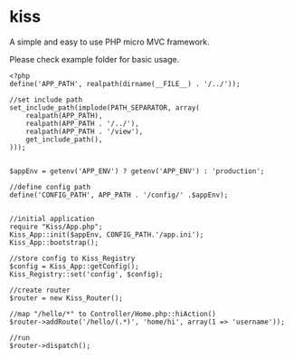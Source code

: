 kiss
====

A simple and easy to use PHP micro MVC framework.

Please check example folder for basic usage.
	
	<?php
	define('APP_PATH', realpath(dirname(__FILE__) . '/../'));
	
	//set include path
	set_include_path(implode(PATH_SEPARATOR, array(
		realpath(APP_PATH),
		realpath(APP_PATH . '/../'), 
		realpath(APP_PATH . '/view'), 
		get_include_path(),
	)));
	
	
	$appEnv = getenv('APP_ENV') ? getenv('APP_ENV') : 'production';
	
	//define config path
	define('CONFIG_PATH', APP_PATH . '/config/' .$appEnv);
	
	
	//initial application
	require "Kiss/App.php";
	Kiss_App::init($appEnv, CONFIG_PATH.'/app.ini');
	Kiss_App::bootstrap();
	
	//store config to Kiss_Registry
	$config = Kiss_App::getConfig();
	Kiss_Registry::set('config', $config);
	
	//create router
	$router = new Kiss_Router();
	
	//map "/hello/*" to Controller/Home.php::hiAction()
	$router->addRoute('/hello/(.*)', 'home/hi', array(1 => 'username'));
	
	//run
	$router->dispatch();
